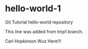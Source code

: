 # hello-world-1
Git Tutorial hello-world repository

This line was added from tmp1 branch.

Carl Hopkinson Wuz Here!!!
